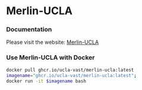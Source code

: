 # Merlin-UCLA


### Documentation

Please visit the website: [Merlin-UCLA](https://ucla-vast.github.io/Merlin-UCLA/)

### Use Merlin-UCLA with Docker

```sh
docker pull ghcr.io/ucla-vast/merlin-ucla:latest
imagename="ghcr.io/ucla-vast/merlin-ucla:latest";
docker run -it $imagename bash
```
